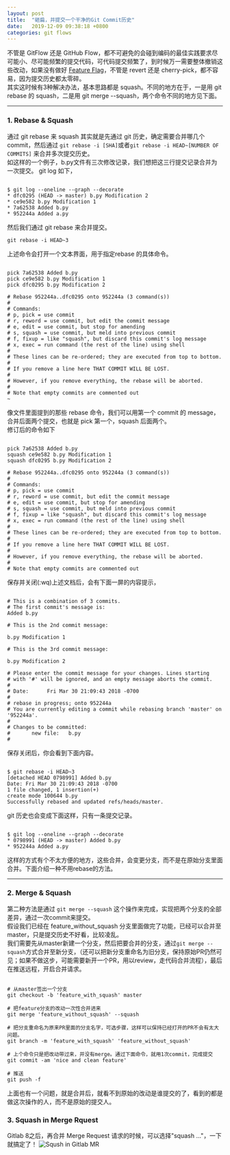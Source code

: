 ```yaml
---
layout: post
title:  "砸扁，并提交一个干净的Git Commit历史"
date:   2019-12-09 09:38:18 +0800
categories: git flows
---
```


不管是 GitFlow 还是 GitHub Flow，都不可避免的会碰到编码的最佳实践要求尽可能小、尽可能频繁的提交代码，可代码提交频繁了，到时候万一需要整体撤销这些改动，如果没有做好 [Feature Flag](https://www.martinfowler.com/articles/feature-toggles.html)，不管是 revert 还是 cherry-pick，都不容易，因为提交历史都太零碎。  
其实这时候有3种解决办法，基本思路都是 squash。不同的地方在于，一是用 git rebase 的 squash，二是用 git merge --squash，两个命令不同的地方见下面。  

---

### 1. Rebase & Squash

通过 git rebase 来 squash 其实就是先通过 git 历史，确定需要合并哪几个 commit，然后通过 `git rebase -i [SHA]`或者`git rebase -i HEAD~[NUMBER OF COMMITS]` 来合并多次提交历史。  
如这样的一个例子，b.py文件有三次修改记录，我们想把这三行提交记录合并为一次提交。
git log 如下，

``` shell

$ git log --oneline --graph --decorate
* dfc0295 (HEAD -> master) b.py Modification 2
* ce9e582 b.py Modification 1
* 7a62538 Added b.py
* 952244a Added a.py
```

然后我们通过 git rebase 来合并提交。  

`git rebase -i HEAD~3`

上述命令会打开一个文本界面，用于指定rebase 的具体命令。  

``` shell

pick 7a62538 Added b.py
pick ce9e582 b.py Modification 1
pick dfc0295 b.py Modification 2
 
# Rebase 952244a..dfc0295 onto 952244a (3 command(s))
#
# Commands:
# p, pick = use commit
# r, reword = use commit, but edit the commit message
# e, edit = use commit, but stop for amending
# s, squash = use commit, but meld into previous commit
# f, fixup = like "squash", but discard this commit's log message
# x, exec = run command (the rest of the line) using shell
#
# These lines can be re-ordered; they are executed from top to bottom.
#
# If you remove a line here THAT COMMIT WILL BE LOST.
#
# However, if you remove everything, the rebase will be aborted.
#
# Note that empty commits are commented out
~

```

像文件里面提到的那些 rebase 命令，我们可以用第一个 commit 的 message，合并后面两个提交，也就是 pick 第一个，squash 后面两个。  
修订后的命令如下  

```shell

pick 7a62538 Added b.py
squash ce9e582 b.py Modification 1
squash dfc0295 b.py Modification 2
 
# Rebase 952244a..dfc0295 onto 952244a (3 command(s))
#
# Commands:
# p, pick = use commit
# r, reword = use commit, but edit the commit message
# e, edit = use commit, but stop for amending
# s, squash = use commit, but meld into previous commit
# f, fixup = like "squash", but discard this commit's log message
# x, exec = run command (the rest of the line) using shell
#
# These lines can be re-ordered; they are executed from top to bottom.
#
# If you remove a line here THAT COMMIT WILL BE LOST.
#
# However, if you remove everything, the rebase will be aborted.
#
# Note that empty commits are commented out
```

保存并关闭(:wq)上述文档后，会有下面一屏的内容提示，  

``` shell

# This is a combination of 3 commits.
# The first commit's message is:
Added b.py
 
# This is the 2nd commit message:
 
b.py Modification 1
 
# This is the 3rd commit message:
 
b.py Modification 2
 
# Please enter the commit message for your changes. Lines starting
# with '#' will be ignored, and an empty message aborts the commit.
#
# Date:      Fri Mar 30 21:09:43 2018 -0700
#
# rebase in progress; onto 952244a
# You are currently editing a commit while rebasing branch 'master' on '952244a'.
#
# Changes to be committed:
#       new file:   b.py
#
```

保存关闭后，你会看到下面内容。  

``` shell

$ git rebase -i HEAD~3
[detached HEAD 0798991] Added b.py
Date: Fri Mar 30 21:09:43 2018 -0700
1 file changed, 1 insertion(+)
create mode 100644 b.py
Successfully rebased and updated refs/heads/master.
```

git 历史也会变成下面这样，只有一条提交记录。  

``` shell

$ git log --oneline --graph --decorate
* 0798991 (HEAD -> master) Added b.py
* 952244a Added a.py
```

这样的方式有个不太方便的地方，这些合并，会变更分支，而不是在原始分支里面合并。下面介绍一种不用rebase的方法。  

---

### 2. Merge & Squash

第二种方法是通过 `git merge --squash` 这个操作来完成，实现把两个分支的全部差异，通过一次commit来提交。  
假设我们已经在 feature_without_squash 分支里面做完了功能，已经可以合并至master，只是提交历史不好看，比较凌乱。  
我们需要先从master新建一个分支，然后把要合并的分支，通过`git merge --squash`方式合并至新分支，（还可以把新分支重命名为旧分支，保持原始PR仍然可见；如果不做这步，可能需要新开一个PR，用以review，走代码合并流程），最后在推送远程，开启合并请求。  

``` shell

# 从master签出一个分支
git checkout -b 'feature_with_squash' master

# 把feature分支的改动一次性合并进来
git merge 'feature_without_squash' --squash

# 把分支重命名为原来PR里面的分支名字，可选步骤，这样可以保持已经打开的PR不会有太大问题。
git branch -m 'feature_with_squash' 'feature_without_squash'

# 上个命令只是把改动带过来，并没有merge。通过下面命令，就用1次commit，完成提交
git commit -am 'nice and clean feature'

# 推送
git push -f
```

上面也有一个问题，就是合并后，就看不到原始的改动是谁提交的了，看到的都是做这次操作的人，而不是原始的提交人。

### 3. Squash in Merge Rquest

Gitlab 8之后，再合并 Merge Request 请求的时候，可以选择"squash ..."，一下就搞定了！
![Sqush in Gitlab MR](https://user-images.githubusercontent.com/1076902/70955008-4d33f000-20aa-11ea-82c6-7e3d430192fa.png)
